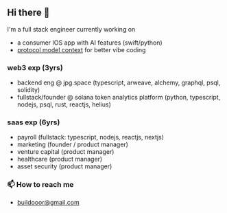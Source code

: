 ## Hi there 👋

I'm a full stack engineer currently working on 
- a consumer IOS app with AI features (swift/python)
- [protocol model context](https://github.com/build000r/protocol-model-context) for better vibe coding

### web3 exp (3yrs)
- backend eng @ jpg.space (typescript, arweave, alchemy, graphql, psql, solidity)
- fullstack/founder @ solana token analytics platform (python, typescript, nodejs, psql, rust, reactjs, helius)

### saas exp (6yrs)
- payroll (fullstack: typescript, nodejs, reactjs, nextjs)
- marketing (founder / product manager)
- venture capital (product manager)
- healthcare (product manager)
- asset security (product manager)

### 📫 How to reach me
- buildooor@gmail.com

<!--
**build000r/build000r** is a ✨ _special_ ✨ repository because its `README.md` (this file) appears on your GitHub profile.

Here are some ideas to get you started:

- 🔭 I’m currently working on ...
- 🌱 I’m currently learning ...
- 👯 I’m looking to collaborate on ...
- 🤔 I’m looking for help with ...
- 💬 Ask me about ...
- 📫 How to reach me: ...
- 😄 Pronouns: ...
- ⚡ Fun fact: ...
-->
